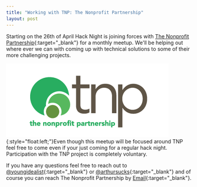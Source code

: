 ```yaml
---
title: "Working with TNP: The Nonprofit Partnership"
layout: post
---
```

Starting on the 26th of April Hack Night is joining forces with [The Nonprofit Partnership](https://tnpsocal.org/){:target="_blank"} for a monthly meetup. We'll be helping out where ever we can with coming up with technical solutions to some of their more challenging projects.

![](/img/TNP_web-logo1.png){:style="float:left;"}Even though this meetup will be focused around TNP feel free to come even if your just coming for a regular hack night. Participation with the TNP project is completely voluntary.

If you have any questions feel free to reach out to [@youngidealist](https://twitter.com/youngidealist){:target="_blank"} or [@arthursucks](https://twitter.com/arthursucks){:target="_blank"} and of course you can reach The Nonprofit Partnership by [Email](https://tnpsocal.org/contact/){:target="_blank"}.

